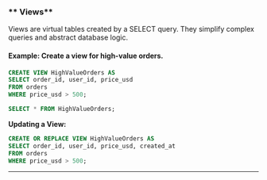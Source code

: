 ### ** Views**
Views are virtual tables created by a SELECT query. They simplify complex queries and abstract database logic.

#### **Example:** Create a view for high-value orders.
```sql
CREATE VIEW HighValueOrders AS
SELECT order_id, user_id, price_usd
FROM orders
WHERE price_usd > 500;

SELECT * FROM HighValueOrders;
```

**Updating a View:**
```sql
CREATE OR REPLACE VIEW HighValueOrders AS
SELECT order_id, user_id, price_usd, created_at
FROM orders
WHERE price_usd > 500;
```

---
